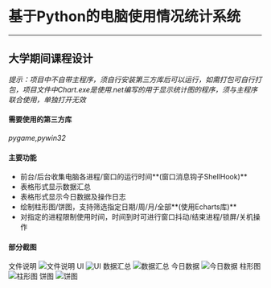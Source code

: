 # 基于Python的电脑使用情况统计系统
___
## 大学期间课程设计
*提示：项目中不自带主程序，须自行安装第三方库后可以运行，如需打包可自行打包，项目文件中Chart.exe是使用.net编写的用于显示统计图的程序，须与主程序联合使用，单独打开无效*

#### 需要使用的第三方库
*pygame,pywin32*

#### 主要功能
+ 前台/后台收集电脑各进程/窗口的运行时间**(窗口消息钩子ShellHook)**
+ 表格形式显示数据汇总
+ 表格形式显示今日数据及操作日志
+ 绘制柱形图/饼图，支持筛选指定日期/周/月/全部**(使用Echarts库)**
+ 对指定的进程限制使用时间，时间到时可进行窗口抖动/结束进程/锁屏/关机操作

#### 部分截图
文件说明
![文件说明](https://www.starlwr.com/Images/1.png)
UI
![UI](https://www.starlwr.com/Images/2.png)
数据汇总
![数据汇总](https://www.starlwr.com/Images/3.png)
今日数据
![今日数据](https://www.starlwr.com/Images/4.png)
柱形图
![柱形图](https://www.starlwr.com/Images/5.png)
饼图
![饼图](https://www.starlwr.com/Images/6.png)